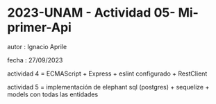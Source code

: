 # 2023-UNAM - Actividad 05- Mi-primer-Api  

autor : Ignacio Aprile

fecha : 27/09/2023

actividad 4 = ECMAScript + Express + eslint configurado + RestClient

actividad 5 = implementación de elephant sql (postgres) + sequelize + models con todas las entidades 



